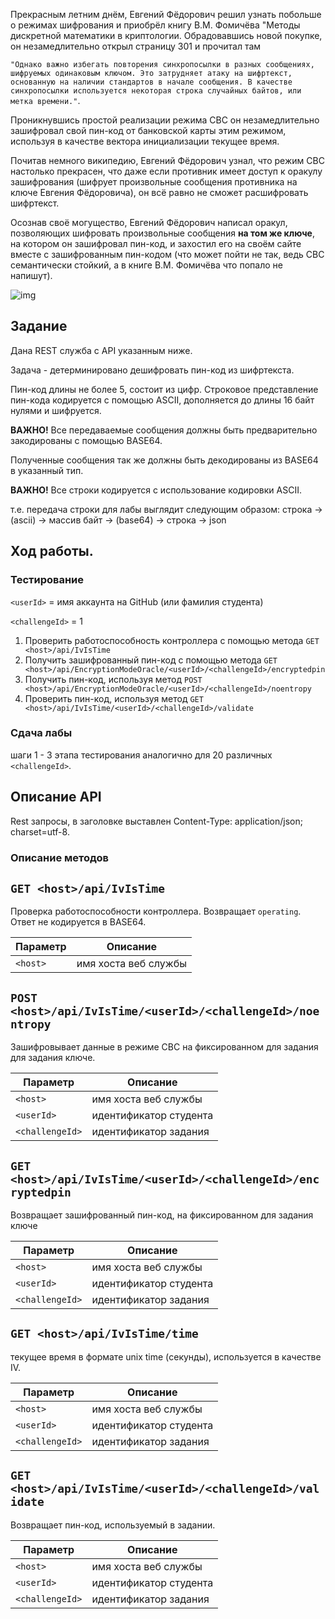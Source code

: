 ﻿Прекрасным летним днём, Евгений Фёдорович решил узнать побольше о режимах шифрования и приобрёл книгу В.М. Фомичёва 
"Методы дискретной математики в криптологии. Обрадовавшись новой покупке, он незамедлительно открыл страницу 301 и прочитал там 

`"Однако важно избегать повторения синхропосылки в разных сообщениях, шифруемых одинаковым ключом. Это затрудняет атаку на шифртекст,
основанную на наличии стандартов в начале сообщения. В качестве синхропосылки используется некоторая строка случайных байтов,
или метка времени."`.

Проникнувшись простой реализации режима CBC он незамедлительно зашифровал свой пин-код от банковской карты этим режимом,
используя в качестве вектора инициализации текущее время. 

Почитав немного википедию, Евгений Фёдорович узнал, что режим CBC настолько прекрасен, что даже если противник имеет доступ 
к оракулу зашифрования (шифрует произвольные сообщения противника на ключе Евгения Фёдоровича), он всё равно не сможет расшифровать шифртекст.

Осознав своё могущество, Евгений Фёдорович написал оракул, позволяющих шифровать произвольные сообщения **на том же ключе**, на котором
он зашифровал пин-код, и захостил его на своём сайте вместе с зашифрованным пин-кодом 
(что может пойти не так, ведь CBC семантически стойкий, а в книге В.М. Фомичёва что попало не напишут).

![img](http://donthatethegeek.com/wp-content/uploads/2014/10/aMbKWKW_460s.jpg)

## Задание

Дана REST служба с API указанным ниже.

Задача - детерминировано дешифровать пин-код из шифртекста.

Пин-код длины не более 5, состоит из цифр. Строковое представление пин-кода кодируется с помощью ASCII, дополняется до 
длины 16 байт нулями и шифруется.

**ВАЖНО!** Все передаваемые сообщения должны быть предварительно закодированы с помощью BASE64. 

Полученные сообщения так же должны быть декодированы из BASE64 в указанный тип.

**ВАЖНО!** Все строки кодируется с использование кодировки ASCII.

т.е. передача строки для лабы выглядит следующим образом:
строка -> (asсii) -> массив байт -> (base64) -> строка -> json 

## Ход работы.

### Тестирование 

`<userId>` = имя аккаунта на GitHub  (или фамилия студента)

`<challengeId>` = 1


1. Проверить работоспособность контроллера с помощью метода `GET <host>/api/IvIsTime`
2. Получить зашифрованный пин-код с помощью метода `GET <host>/api/EncryptionModeOracle/<userId>/<challengeId>/encryptedpin`
3. Получить пин-код, используя метод `POST <host>/api/EncryptionModeOracle/<userId>/<challengeId>/noentropy`
4. Проверить пин-код, используя метод `GET <host>/api/IvIsTime/<userId>/<challengeId>/validate`

### Сдача лабы
шаги 1 - 3 этапа тестирования аналогично для 20 различных `<challengeId>`.

## Описание API

Rest запросы, в заголовке выставлен Content-Type: application/json; charset=utf-8.

### Описание методов

## `GET <host>/api/IvIsTime`

Проверка работоспособности контроллера. Возвращает `operating`. Ответ не кодируется в BASE64.

| Параметр| Описание| 
| --- | --- 
| `<host>` | имя хоста веб службы


## `POST <host>/api/IvIsTime/<userId>/<challengeId>/noentropy`

Зашифровывает данные в режиме CBC на фиксированном для задания для задания ключе.

| Параметр| Описание| 
| --- | --- 
| `<host>` | имя хоста веб службы
| `<userId>` | идентификатор студента
| `<challengeId>` | идентификатор задания

## `GET <host>/api/IvIsTime/<userId>/<challengeId>/encryptedpin`

Возвращает зашифрованный пин-код, на фиксированном для задания ключе

| Параметр| Описание| 
| --- | --- 
| `<host>` | имя хоста веб службы
| `<userId>` | идентификатор студента
| `<challengeId>` | идентификатор задания

## `GET <host>/api/IvIsTime/time`

текущее время в формате unix time (секунды), используется в качестве IV.

| Параметр| Описание| 
| --- | --- 
| `<host>` | имя хоста веб службы
| `<userId>` | идентификатор студента
| `<challengeId>` | идентификатор задания

## `GET <host>/api/IvIsTime/<userId>/<challengeId>/validate`

Возвращает пин-код, используемый в задании.

| Параметр| Описание| 
| --- | --- 
| `<host>` | имя хоста веб службы
| `<userId>` | идентификатор студента
| `<challengeId>` | идентификатор задания
